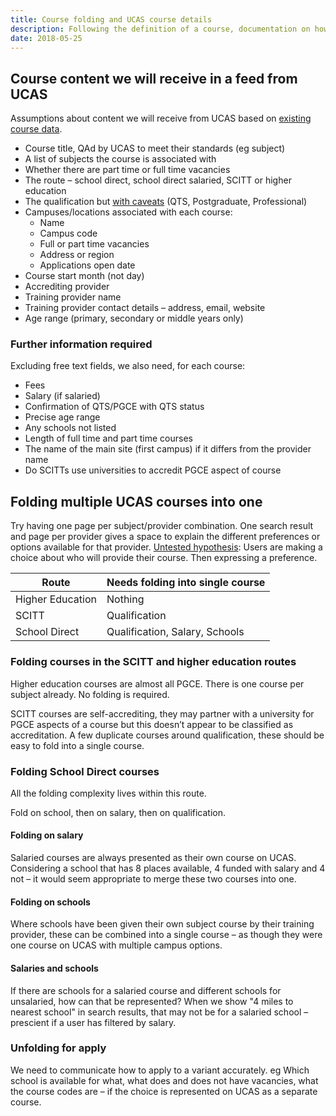 ```yaml
---
title: Course folding and UCAS course details
description: Following the definition of a course, documentation on how we might fold courses based on UCAS data.
date: 2018-05-25
---
```

## Course content we will receive in a feed from UCAS

Assumptions about content we will receive from UCAS based on [existing course data](/find-teacher-training/ucas-course-examples).

* Course title, QAd by UCAS to meet their standards (eg subject)
* A list of subjects the course is associated with
* Whether there are part time or full time vacancies
* The route – school direct, school direct salaried, SCITT or higher education
* The qualification but [with caveats](/publish-teacher-training-courses/course-with-variants#course) (QTS, Postgraduate, Professional)
* Campuses/locations associated with each course:
    * Name
    * Campus code
    * Full or part time vacancies
    * Address or region
    * Applications open date
* Course start month (not day)
* Accrediting provider
* Training provider name
* Training provider contact details – address, email, website
* Age range (primary, secondary or middle years only)

### Further information required

Excluding free text fields, we also need, for each course:

* Fees
* Salary (if salaried)
* Confirmation of QTS/PGCE with QTS status
* Precise age range
* Any schools not listed
* Length of full time and part time courses
* The name of the main site (first campus) if it differs from the provider name
* Do SCITTs use universities to accredit PGCE aspect of course

## Folding multiple UCAS courses into one

Try having one page per subject/provider combination. One search result and page per provider gives a space to explain the different preferences or options available for that provider. [Untested hypothesis](https://trello.com/c/RmjRaDkC/8-one-search-result-and-page-per-provider-gives-a-space-to-explain-the-different-preferences-or-options-available-for-that-provide): Users are making a choice about who will provide their course. Then expressing a preference.

| Route | Needs folding into single course |
| - | - |
| Higher Education | Nothing |
| SCITT | Qualification |
| School Direct | Qualification, Salary, Schools |

### Folding courses in the SCITT and higher education routes

Higher education courses are almost all PGCE. There is one course per subject already. No folding is required.

SCITT courses are self-accrediting, they may partner with a university for PGCE aspects of a course but this doesn’t appear to be classified as accreditation. A few duplicate courses around qualification, these should be easy to fold into a single course.

### Folding School Direct courses

All the folding complexity lives within this route.

Fold on school, then on salary, then on qualification.

#### Folding on salary

Salaried courses are always presented as their own course on UCAS. Considering a school that has 8 places available, 4 funded with salary and 4 not – it would seem appropriate to merge these two courses into one.

#### Folding on schools

Where schools have been given their own subject course by their training provider, these can be combined into a single course – as though they were one course on UCAS with multiple campus options.

#### Salaries and schools

If there are schools for a salaried course and different schools for unsalaried, how can that be represented? When we show "4 miles to nearest school" in search results, that may not be for a salaried school – prescient if a user has filtered by salary.

### Unfolding for apply

We need to communicate how to apply to a variant accurately. eg Which school is available for what, what does and does not have vacancies, what the course codes are – if the choice is represented on UCAS as a separate course.
